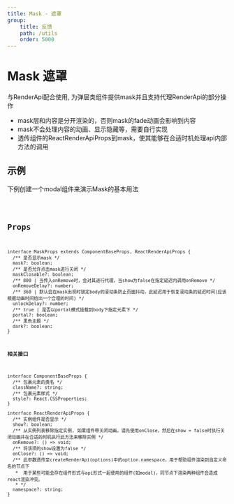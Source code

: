 ```yaml
---
title: Mask - 遮罩
group:
    title: 反馈
    path: /utils
    order: 5000
---
```


# Mask 遮罩

与RenderApi配合使用, 为弹层类组件提供mask并且支持代理RenderApi的部分操作

* mask层和内容是分开渲染的，否则mask的fade动画会影响到内容
* mask不会处理内容的动画、显示隐藏等，需要自行实现
* 透传组件的ReactRenderApiProps到mask，使其能够在合适时机处理api内部方法的调用

## 示例
下例创建一个modal组件来演示Mask的基本用法

<code src="./demo.tsx" />

## Props
```tsx | pure
interface MaskProps extends ComponentBaseProps, ReactRenderApiProps {
  /** 是否显示mask */
  mask?: boolean;
  /** 是否允许点击mask进行关闭 */
  maskClosable?: boolean;
  /** 800 | 当传入onRemove时，会对其进行代理，当show为false在指定延迟内调用onRemove */
  onRemoveDelay?: number;
  /** 360 | 默认会在mask出现时锁定body的滚动条防止页面抖动，此延迟用于恢复滚动条的延迟时间(应该根据动画时间给出一个合理的时间) */
  unlockDelay?: number;
  /** true | 是否以portal模式挂载到body下指定元素下 */
  portal?: boolean;
  /** 黑色主题 */
  dark?: boolean;
}
```

**相关接口**
```tsx | pure
interface ComponentBaseProps {
  /** 包裹元素的类名 */
  className?: string;
  /** 包裹元素样式 */
  style?: React.CSSProperties;
}

interface ReactRenderApiProps {
  /** 实例组件是否显示 */
  show?: boolean;
  /** 从实例列表移除指定实例, 如果组件带关闭动画，请先使用onClose，然后在show = false时执行关闭动画并在合适的时机执行此方法来移除实例 */
  onRemove?: () => void;
  /** 将该项的show设置为false */
  onClose?: () => void;
  /** 此参数透传至createRenderApi(options)中的option.namespace，用于帮助组件渲染到自定义命名的节点下
   *  用于某些可能会存在组件形式与api形式一起使用的组件(如modal)，同节点下渲染两种组件会造成react渲染冲突。
   * */
  namespace?: string;
}
```












